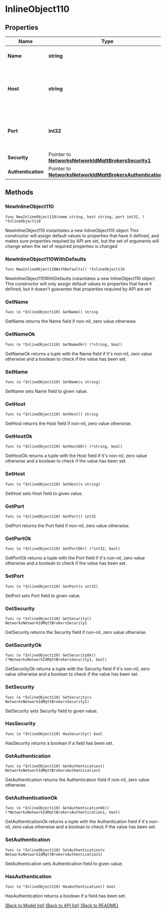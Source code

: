 # InlineObject110

## Properties

Name | Type | Description | Notes
------------ | ------------- | ------------- | -------------
**Name** | **string** | Name of the MQTT broker. | 
**Host** | **string** | Host name/IP address where the MQTT broker runs. | 
**Port** | **int32** | Host port though which the MQTT broker can be reached. | 
**Security** | Pointer to [**NetworksNetworkIdMqttBrokersSecurity1**](NetworksNetworkIdMqttBrokersSecurity1.md) |  | [optional] 
**Authentication** | Pointer to [**NetworksNetworkIdMqttBrokersAuthentication1**](NetworksNetworkIdMqttBrokersAuthentication1.md) |  | [optional] 

## Methods

### NewInlineObject110

`func NewInlineObject110(name string, host string, port int32, ) *InlineObject110`

NewInlineObject110 instantiates a new InlineObject110 object
This constructor will assign default values to properties that have it defined,
and makes sure properties required by API are set, but the set of arguments
will change when the set of required properties is changed

### NewInlineObject110WithDefaults

`func NewInlineObject110WithDefaults() *InlineObject110`

NewInlineObject110WithDefaults instantiates a new InlineObject110 object
This constructor will only assign default values to properties that have it defined,
but it doesn't guarantee that properties required by API are set

### GetName

`func (o *InlineObject110) GetName() string`

GetName returns the Name field if non-nil, zero value otherwise.

### GetNameOk

`func (o *InlineObject110) GetNameOk() (*string, bool)`

GetNameOk returns a tuple with the Name field if it's non-nil, zero value otherwise
and a boolean to check if the value has been set.

### SetName

`func (o *InlineObject110) SetName(v string)`

SetName sets Name field to given value.


### GetHost

`func (o *InlineObject110) GetHost() string`

GetHost returns the Host field if non-nil, zero value otherwise.

### GetHostOk

`func (o *InlineObject110) GetHostOk() (*string, bool)`

GetHostOk returns a tuple with the Host field if it's non-nil, zero value otherwise
and a boolean to check if the value has been set.

### SetHost

`func (o *InlineObject110) SetHost(v string)`

SetHost sets Host field to given value.


### GetPort

`func (o *InlineObject110) GetPort() int32`

GetPort returns the Port field if non-nil, zero value otherwise.

### GetPortOk

`func (o *InlineObject110) GetPortOk() (*int32, bool)`

GetPortOk returns a tuple with the Port field if it's non-nil, zero value otherwise
and a boolean to check if the value has been set.

### SetPort

`func (o *InlineObject110) SetPort(v int32)`

SetPort sets Port field to given value.


### GetSecurity

`func (o *InlineObject110) GetSecurity() NetworksNetworkIdMqttBrokersSecurity1`

GetSecurity returns the Security field if non-nil, zero value otherwise.

### GetSecurityOk

`func (o *InlineObject110) GetSecurityOk() (*NetworksNetworkIdMqttBrokersSecurity1, bool)`

GetSecurityOk returns a tuple with the Security field if it's non-nil, zero value otherwise
and a boolean to check if the value has been set.

### SetSecurity

`func (o *InlineObject110) SetSecurity(v NetworksNetworkIdMqttBrokersSecurity1)`

SetSecurity sets Security field to given value.

### HasSecurity

`func (o *InlineObject110) HasSecurity() bool`

HasSecurity returns a boolean if a field has been set.

### GetAuthentication

`func (o *InlineObject110) GetAuthentication() NetworksNetworkIdMqttBrokersAuthentication1`

GetAuthentication returns the Authentication field if non-nil, zero value otherwise.

### GetAuthenticationOk

`func (o *InlineObject110) GetAuthenticationOk() (*NetworksNetworkIdMqttBrokersAuthentication1, bool)`

GetAuthenticationOk returns a tuple with the Authentication field if it's non-nil, zero value otherwise
and a boolean to check if the value has been set.

### SetAuthentication

`func (o *InlineObject110) SetAuthentication(v NetworksNetworkIdMqttBrokersAuthentication1)`

SetAuthentication sets Authentication field to given value.

### HasAuthentication

`func (o *InlineObject110) HasAuthentication() bool`

HasAuthentication returns a boolean if a field has been set.


[[Back to Model list]](../README.md#documentation-for-models) [[Back to API list]](../README.md#documentation-for-api-endpoints) [[Back to README]](../README.md)


